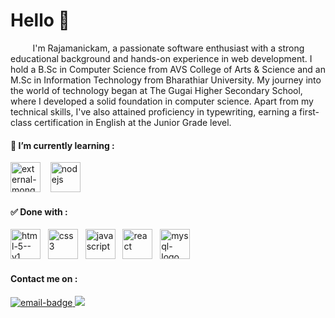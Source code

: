 <h1 align="left">Hello 👋</h1>
<p align="left">&nbsp;&nbsp;&nbsp;&nbsp;&nbsp;&nbsp;&nbsp;&nbsp; I'm Rajamanickam, a passionate software enthusiast with a strong educational background and hands-on experience in web development. I hold a B.Sc in Computer Science from AVS College of Arts & Science and an M.Sc in Information Technology from Bharathiar University. My journey into the world of technology began at The Gugai Higher Secondary School, where I developed a solid foundation in computer science. Apart from my technical skills, I've also attained proficiency in typewriting, earning a first-class certification in English at the Junior Grade level.</p>

<h4>🌱 I’m currently learning : </h4>
<p>
  <img width="48" height="48" src="https://img.icons8.com/external-tal-revivo-color-tal-revivo/48/external-mongodb-a-cross-platform-document-oriented-database-program-logo-color-tal-revivo.png" alt="external-mongodb-a-cross-platform-document-oriented-database-program-logo-color-tal-revivo"/>&nbsp;&nbsp;&nbsp;
  <img width="48" height="48" src="https://img.icons8.com/color/48/nodejs.png" alt="nodejs"/>
</p>

<h4>✅ Done with :</h4>
<p>
  <img width="48" height="48" src="https://img.icons8.com/color/48/html-5--v1.png" alt="html-5--v1"/>&nbsp;&nbsp;&nbsp;<img width="48" height="48" src="https://img.icons8.com/color/48/css3.png" alt="css3"/>&nbsp;&nbsp;&nbsp;<img width="48" height="48" src="https://img.icons8.com/fluency/48/javascript.png" alt="javascript"/>&nbsp;&nbsp;&nbsp;<img width="48" height="48" src="https://img.icons8.com/officel/80/react.png" alt="react"/>&nbsp;&nbsp;&nbsp;<img width="48" height="48" src="https://img.icons8.com/color/48/mysql-logo.png" alt="mysql-logo"/>
</p>

<h4>Contact me on :</h4>
<a href='mailto:rajamanickam842001@gmail.com'>
  <img src='https://img.shields.io/badge/Gmail-D14836?style=for-the-badge&logo=gmail&logoColor=white' alt='email-badge'>
</a>
<a>
  <img src="https://img.shields.io/badge/LinkedIn-0077B5?style=for-the-badge&logo=linkedin&logoColor=white" target="_blank">
</a>
